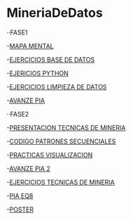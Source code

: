 # MineriaDeDatos

··FASE1

-[MAPA MENTAL](https://github.com/hectoresc/MineriaDeDatos/blob/main/WhatsApp%20Image%202021-08-09%20at%2023.14.04%20(1).jpeg)

-[EJERCICIOS BASE DE DATOS](https://github.com/BrendaHernandez28/FCFM_MineriaDts/blob/main/Equipo_8_Ejercicio.Base.de.Datos.pdf)

-[EJERICIOS PYTHON](https://github.com/hectoresc/MineriaDeDatos/blob/main/ej_python_1745909.ipynb)

-[EJERCICIOS LIMPIEZA DE DATOS](https://github.com/JoshuneArriaga/FCFM/blob/main/Ej_Limpieza_Equipo8.ipynb)

-[AVANZE PIA](https://github.com/hectoresc/MineriaDeDatos/blob/main/Avance1_PIA_Equipo_08.ipynb)


··FASE2

-[PRESENTACION TECNICAS DE MINERIA](https://github.com/hectoresc/MineriaDeDatos/blob/main/Presentacion_Patrones%20secuenciales_Equipo08.pdf)

-[CODIGO PATRONES SECUENCIALES](https://github.com/hectoresc/MineriaDeDatos/blob/main/Ejemplo_PatronesSecuenciales_Equipo8.ipynb)

-[PRACTICAS VISUALIZACION](https://nbviewer.org/github/JoshuneArriaga/FCFM/blob/main/Visualizacion_Equipo8%20%281%29.ipynb)

-[AVANZE PIA 2](https://nbviewer.org/github/JoshuneArriaga/FCFM/blob/main/AvancePIA_II_Grupo001_Equipo8.ipynb)

-[EJERCICIOS TECNICAS DE MINERIA](https://nbviewer.org/github/JoshuneArriaga/FCFM/blob/main/Ejercicios_tecnicas_de_miner%C3%ADa_Equipo8.ipynb)

-[PIA EQ8](https://nbviewer.org/github/JoshuneArriaga/FCFM/blob/main/PIA_Equipo8.ipynb)

-[POSTER](https://github.com/hectoresc/MineriaDeDatos/blob/main/poster_equipo8%20(1).pdf)



